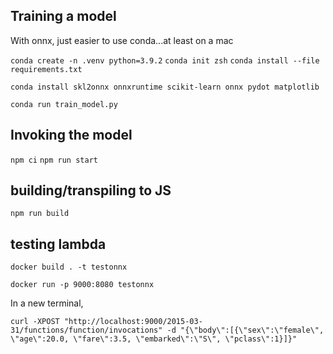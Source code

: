 ## Training a model

With onnx, just easier to use conda...at least on a mac

`conda create -n .venv python=3.9.2` 
`conda init zsh`
`conda install --file requirements.txt`


`conda install skl2onnx onnxruntime scikit-learn onnx pydot matplotlib`

`conda run train_model.py`

## Invoking the model

`npm ci`
`npm run start`

## building/transpiling to JS

`npm run build`


## testing lambda

`docker build . -t testonnx`

`docker run -p 9000:8080 testonnx`

In a new terminal,

`curl -XPOST "http://localhost:9000/2015-03-31/functions/function/invocations" -d "{\"body\":[{\"sex\":\"female\", \"age\":20.0, \"fare\":3.5, \"embarked\":\"S\", \"pclass\":1}]}"`